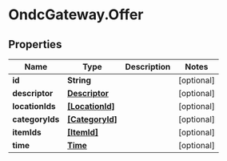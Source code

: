 # OndcGateway.Offer

## Properties
Name | Type | Description | Notes
------------ | ------------- | ------------- | -------------
**id** | **String** |  | [optional] 
**descriptor** | [**Descriptor**](Descriptor.md) |  | [optional] 
**locationIds** | [**[LocationId]**](LocationId.md) |  | [optional] 
**categoryIds** | [**[CategoryId]**](CategoryId.md) |  | [optional] 
**itemIds** | [**[ItemId]**](ItemId.md) |  | [optional] 
**time** | [**Time**](Time.md) |  | [optional] 
